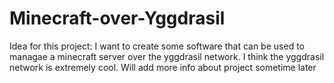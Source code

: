 # Minecraft-over-Yggdrasil

Idea for this project:
I want to create some software that can be used to managae a minecraft server over the yggdrasil network. I think the yggdrasil network is extremely cool. Will add more info about project sometime later
